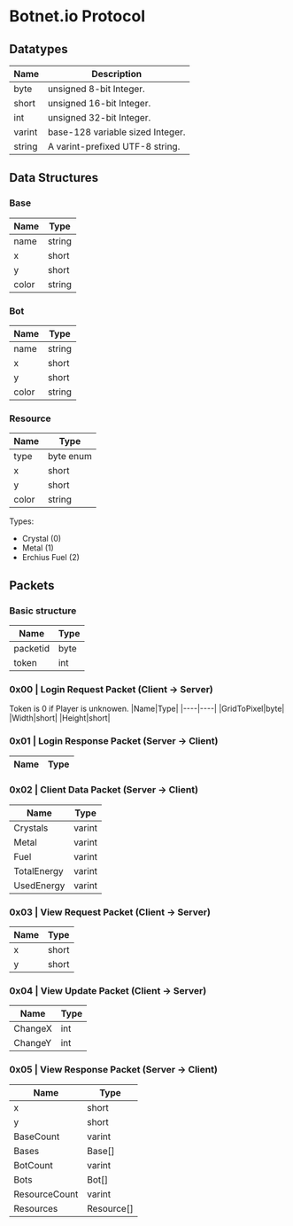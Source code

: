 # Botnet.io Protocol

## Datatypes
|Name|Description|
|----|-----------|
|byte|unsigned 8-bit Integer.|
|short|unsigned 16-bit Integer.|
|int|unsigned 32-bit Integer.|
|varint|base-128 variable sized Integer.|
|string|A varint-prefixed UTF-8 string.|

## Data Structures

### Base
|Name|Type|
|----|----|
|name|string|
|x|short|
|y|short|
|color|string|

### Bot
|Name|Type|
|----|----|
|name|string|
|x|short|
|y|short|
|color|string|

### Resource
|Name|Type|
|----|----|
|type|byte enum|
|x|short|
|y|short|
|color|string|

Types:
- Crystal (0)
- Metal (1)
- Erchius Fuel (2)

## Packets

### Basic structure
|Name|Type|
|----|----|
|packetid|byte|
|token|int|

### 0x00 | Login Request Packet (Client -> Server)
Token is 0 if Player is unknowen.
|Name|Type|
|----|----|
|GridToPixel|byte|
|Width|short|
|Height|short|

### 0x01 | Login Response Packet (Server -> Client)
|Name|Type|
|----|----|

### 0x02 | Client Data Packet (Server -> Client)
|Name|Type|
|----|----|
|Crystals|varint|
|Metal|varint|
|Fuel|varint
|TotalEnergy|varint|
|UsedEnergy|varint|

### 0x03 | View Request Packet (Client -> Server)
|Name|Type|
|----|----|
|x|short|
|y|short|

### 0x04 | View Update Packet (Client -> Server)
|Name|Type|
|----|----|
|ChangeX|int|
|ChangeY|int|

### 0x05 | View Response Packet (Server -> Client)
|Name|Type|
|----|----|
|x|short|
|y|short|
|BaseCount|varint|
|Bases|Base[]|
|BotCount|varint|
|Bots|Bot[]|
|ResourceCount|varint|
|Resources|Resource[]|